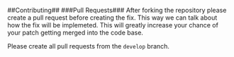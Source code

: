 ##Contributing##
###Pull Requests###
After forking the repository please create a pull request before creating the fix. This way we can talk about how the fix will be implemeted. This will greatly increase your chance of your patch getting merged into the code base.

Please create all pull requests from the `develop` branch.
